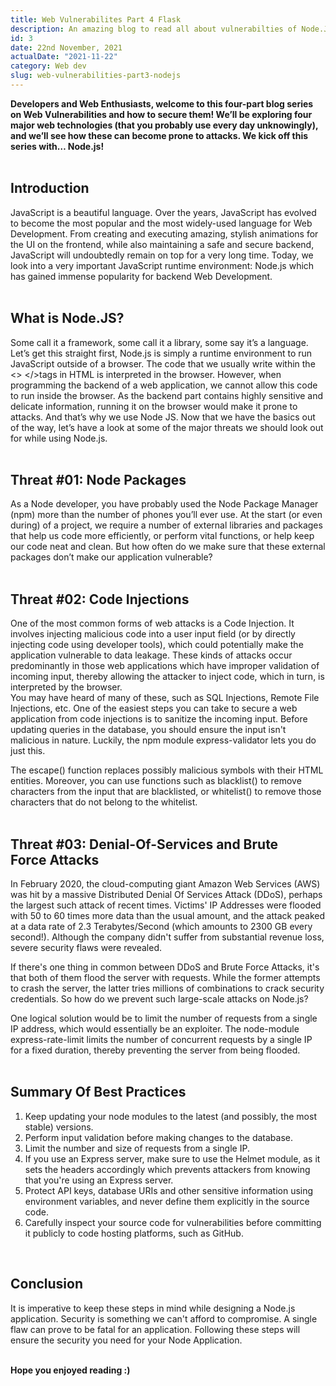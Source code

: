 ```yaml
---
title: Web Vulnerabilites Part 4 Flask
description: An amazing blog to read all about vulnerabilties of Node.JS
id: 3
date: 22nd November, 2021
actualDate: "2021-11-22"
category: Web dev
slug: web-vulnerabilities-part3-nodejs
---
```


**Developers and Web Enthusiasts, welcome to this four-part blog series on Web Vulnerabilities and how to secure them! We’ll be exploring four major web technologies (that you probably use every day unknowingly), and we’ll see how these can become prone to attacks. We kick off this series with… Node.js!**  
<br />

## Introduction
JavaScript is a beautiful language. Over the years, JavaScript has evolved to become the most popular and the most widely-used language for Web Development. From creating and executing amazing, stylish animations for the UI on the frontend, while also maintaining a safe and secure backend, JavaScript will undoubtedly remain on top for a very long time. Today, we look into a very important JavaScript runtime environment: Node.js which has gained immense popularity for backend Web Development.  
<br />

## What is Node.JS?
Some call it a framework, some call it a library, some say it’s a language. Let’s get this straight first, Node.js is simply a runtime environment to run JavaScript outside of a browser. The code that we usually write within the <> </>tags in HTML is interpreted in the browser.
However, when programming the backend of a web application, we cannot allow this code to run inside the browser. As the backend part contains highly sensitive and delicate information, running it on the browser would make it prone to attacks. And that’s why we use Node JS. Now that we have the basics out of the way, let’s have a look at some of the major threats we should look out for while using Node.js.  
<br />

## Threat #01: Node Packages
As a Node developer, you have probably used the Node Package Manager (npm) more than the number of phones you’ll ever use. At the start (or even during) of a project, we require a number of external libraries and packages that help us code more efficiently, or perform vital functions, or help keep our code neat and clean. But how often do we make sure that these external packages don’t make our application vulnerable?  
<br />

## Threat #02: Code Injections
One of the most common forms of web attacks is a Code Injection. It involves injecting malicious code into a user input field (or by directly injecting code using developer tools), which could potentially make the application vulnerable to data leakage. These kinds of attacks occur predominantly in those web applications which have improper validation of incoming input, thereby allowing the attacker to inject code, which in turn, is interpreted by the browser.  
You may have heard of many of these, such as SQL Injections, Remote File Injections, etc. One of the easiest steps you can take to secure a web application from code injections is to sanitize the incoming input. Before updating queries in the database, you should ensure the input isn't malicious in nature. Luckily, the npm module express-validator lets you do just this.  

The escape() function replaces possibly malicious symbols with their HTML entities. Moreover, you can use functions such as blacklist() to remove characters from the input that are blacklisted, or whitelist() to remove those characters that do not belong to the whitelist.  
<br />

## Threat #03: Denial-Of-Services and Brute Force Attacks
In February 2020, the cloud-computing giant Amazon Web Services (AWS) was hit by a massive Distributed Denial Of Services Attack (DDoS), perhaps the largest such attack of recent times. Victims' IP Addresses were flooded with 50 to 60 times more data than the usual amount, and the attack peaked at a data rate of 2.3 Terabytes/Second (which amounts to 2300 GB every second!). Although the company didn't suffer from substantial revenue loss, severe security flaws were revealed.  

If there's one thing in common between DDoS and Brute Force Attacks, it's that both of them flood the server with requests. While the former attempts to crash the server, the latter tries millions of combinations to crack security credentials.
So how do we prevent such large-scale attacks on Node.js?  
  
One logical solution would be to limit the number of requests from a single IP address, which would essentially be an exploiter. The node-module express-rate-limit limits the number of concurrent requests by a single IP for a fixed duration, thereby preventing the server from being flooded.  
<br />

## Summary Of Best Practices
1. Keep updating your node modules to the latest (and possibly, the most stable) versions.
2. Perform input validation before making changes to the database.
3. Limit the number and size of requests from a single IP.
4. If you use an Express server, make sure to use the Helmet module, as it sets the headers accordingly which prevents attackers from knowing that you're using an Express server.
5. Protect API keys, database URIs and other sensitive information using environment variables, and never define them explicitly in the source code.
6. Carefully inspect your source code for vulnerabilities before committing it publicly to code hosting platforms, such as GitHub.  
<br />

## Conclusion
It is imperative to keep these steps in mind while designing a Node.js application. Security is something we can't afford to compromise. A single flaw can prove to be fatal for an application. Following these steps will ensure the security you need for your Node Application.  
<br />

**Hope you enjoyed reading :)**


